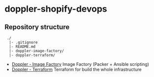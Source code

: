 # doppler-shopify-devops

## Repository structure

```
 ./
  |- .gitignore
  |- README.md
  |- doppler-image-factory/
  |- doppler-terraform/
```

- [Doppler - Image Factory](https://github.com/FromDoppler/doppler-shopify-devops/doppler-image-factory/) Image Factory (Packer + Ansible scripting)
- [Doppler - Terraform](https://github.com/FromDoppler/doppler-shopify-devops/doppler-terraform/) Terraform for build the whole infrastructure